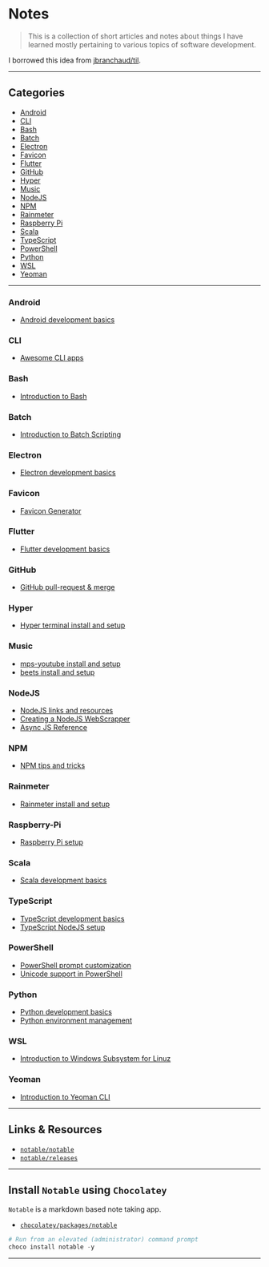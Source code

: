 # Notes

> This is a collection of short articles and notes about things I have learned mostly pertaining to various topics of software development.

I borrowed this idea from [jbranchaud/til](https://github.com/jbranchaud/til).

---

## Categories

- [Android](https://github.com/patevs/notes#android)
- [CLI](https://github.com/patevs/notes#cli)
- [Bash](https://github.com/patevs/notes#bash)
- [Batch](https://github.com/patevs/notes#batch)
- [Electron](https://github.com/patevs/notes#electron)
- [Favicon](https://github.com/patevs/notes#favicon)
- [Flutter](https://github.com/patevs/notes#flutter)
- [GitHub](https://github.com/patevs/notes#github)
- [Hyper](https://github.com/patevs/notes#hyper)
- [Music](https://github.com/patevs/notes#music)
- [NodeJS](https://github.com/patevs/notes#nodejs)
- [NPM](https://github.com/patevs/notes#npm)
- [Rainmeter](https://github.com/patevs/notes#rainmeter)
- [Raspberry Pi](https://github.com/patevs/notes#raspberry-pi)
- [Scala](https://github.com/patevs/notes#scala)
- [TypeScript](https://github.com/patevs/notes#typescript)
- [PowerShell](https://github.com/patevs/notes#powershell)
- [Python](https://github.com/patevs/notes#python)
- [WSL](https://github.com/patevs/notes#wsl)
- [Yeoman](https://github.com/patevs/notes#yeoman)

---

### Android

- [Android development basics](https://github.com/patevs/notes/blob/master/android/android-basics.md)

### CLI

- [Awesome CLI apps](https://github.com/patevs/notes/blob/master/cli/cli-apps.md)

### Bash

- [Introduction to Bash](https://github.com/patevs/notes/blob/master/bash/bash-basics.md)

### Batch

- [Introduction to Batch Scripting](https://github.com/patevs/notes/blob/master/batch/batch-basics.md)

### Electron

- [Electron development basics](https://github.com/patevs/notes/blob/master/electron/electron-basics.md)

### Favicon

- [Favicon Generator](https://github.com/patevs/notes/blob/master/favicon/favicon-generator.md)

### Flutter

- [Flutter development basics](https://github.com/patevs/notes/blob/master/flutter/flutter-basics.md)

### GitHub

- [GitHub pull-request & merge](https://github.com/patevs/notes/blob/master/github/github-pull.md)

### Hyper

- [Hyper terminal install and setup](https://github.com/patevs/notes/blob/master/hyper/hyper-basics.md)

### Music

- [mps-youtube install and setup](https://github.com/patevs/notes/blob/master/music/mpsyt.md)
- [beets install and setup](https://github.com/patevs/notes/blob/master/music/beets.md)

### NodeJS

- [NodeJS links and resources](https://github.com/patevs/notes/blob/master/nodejs/node-basics.md)
- [Creating a NodeJS WebScrapper](https://github.com/patevs/notes/blob/master/nodejs/node-web-scrapper.md)
- [Async JS Reference](https://github.com/patevs/notes/blob/master/nodejs/async-reference.md)

### NPM

- [NPM tips and tricks](https://github.com/patevs/notes/blob/master/npm/npm-tips-tricks.md)

### Rainmeter

- [Rainmeter install and setup](https://github.com/patevs/notes/blob/master/rainmeter/rainmeter-basics.md)

### Raspberry-Pi

- [Raspberry Pi setup](https://github.com/patevs/notes/blob/master/raspberrypi/raspberrypi-setup.md)

### Scala

- [Scala development basics](https://github.com/patevs/notes/blob/master/scala/scala-basics.md)

### TypeScript

- [TypeScript development basics](https://github.com/patevs/notes/blob/master/typescript/typescript-basics.md)
- [TypeScript NodeJS setup](https://github.com/patevs/notes/blob/master/typescript/typescript-node.md)

### PowerShell

- [PowerShell prompt customization](https://github.com/patevs/notes/blob/master/powershell/powershell-custom.md)
- [Unicode support in PowerShell](https://github.com/patevs/notes/blob/master/powershell/unicode-support.md)

### Python

- [Python development basics](https://github.com/patevs/notes/blob/master/python/python-basics.md)
- [Python environment management](https://github.com/patevs/notes/blob/master/python/python-environment.md)

### WSL

- [Introduction to Windows Subsystem for Linuz](https://github.com/patevs/notes/blob/master/wsl/wsl-basics.md)

### Yeoman

- [Introduction to Yeoman CLI](https://github.com/patevs/notes/blob/master/yeoman/yeoman-basics.md)

---

## Links & Resources

- [`notable/notable`](https://github.com/notable/notable)
- [`notable/releases`](https://github.com/notable/notable/releases)

---

## Install `Notable` using `Chocolatey`

`Notable` is a markdown based note taking app.

- [`chocolatey/packages/notable`](https://chocolatey.org/packages/notable)

```powershell
# Run from an elevated (administrator) command prompt
choco install notable -y
```

---
